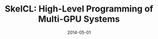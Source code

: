 ---
title: "SkelCL: High-Level Programming of Multi-GPU Systems"
collection: talks
type: "Invited Talk"
permalink: /talks/2014/Dresden
venue: "Workshop on Fast Data Processing on GPUs"
date: 2014-05-01
location: "Dresden, Germany"
---